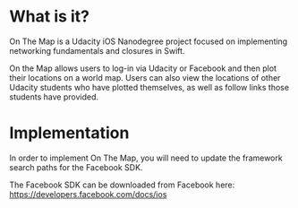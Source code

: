 What is it?
===========

On The Map is a Udacity iOS Nanodegree project focused on implementing networking fundamentals and closures in Swift.

On the Map allows users to log-in via Udacity or Facebook and then plot their locations on a world map.  Users can also view the locations of other Udacity students who have plotted themselves, as well as follow links those students have provided.

Implementation
==============

In order to implement On The Map, you will need to update the framework search paths for the Facebook SDK.

The Facebook SDK can be downloaded from Facebook here: https://developers.facebook.com/docs/ios